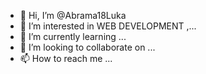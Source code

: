 - 👋 Hi, I’m @Abrama18Luka
- 👀 I’m interested in WEB DEVELOPMENT ,...
- 🌱 I’m currently learning ...
- 💞️ I’m looking to collaborate on ...
- 📫 How to reach me ...

<!---
Abrama18Luka/Abrama18Luka is a ✨ special ✨ repository because its `README.md` (this file) appears on your GitHub profile.
You can click the Preview link to take a look at your changes.
--->
